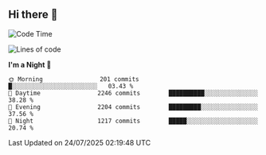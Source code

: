 ## Hi there 👋

<!--
**Wangmerlyn/Wangmerlyn** is a ✨ _special_ ✨ repository because its `README.md` (this file) appears on your GitHub profile.

Here are some ideas to get you started:

- 🔭 I’m currently working on ...
- 🌱 I’m currently learning ...
- 👯 I’m looking to collaborate on ...
- 🤔 I’m looking for help with ...
- 💬 Ask me about ...
- 📫 How to reach me: ...
- 😄 Pronouns: ...
- ⚡ Fun fact: ...
-->
<!--START_SECTION:waka-->
![Code Time](http://img.shields.io/badge/Code%20Time-434%20hrs%2049%20mins-blue)

![Lines of code](https://img.shields.io/badge/From%20Hello%20World%20I%27ve%20Written-38.5%20million%20lines%20of%20code-blue)

**I'm a Night 🦉** 

```text
🌞 Morning                201 commits         █░░░░░░░░░░░░░░░░░░░░░░░░   03.43 % 
🌆 Daytime                2246 commits        ██████████░░░░░░░░░░░░░░░   38.28 % 
🌃 Evening                2204 commits        █████████░░░░░░░░░░░░░░░░   37.56 % 
🌙 Night                  1217 commits        █████░░░░░░░░░░░░░░░░░░░░   20.74 % 
```



 Last Updated on 24/07/2025 02:19:48 UTC
<!--END_SECTION:waka-->
